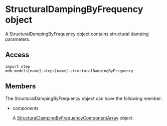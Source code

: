 # StructuralDampingByFrequency object

A StructuralDampingByFrequency object contains structural damping parameters.

## Access

```
import step
mdb.models[name].steps[name].structuralDampingByFrequency
```

## Members

The StructuralDampingByFrequency object can have the following member:

- *components*

  A [StructuralDampingByFrequencyComponentArray](https://help.3ds.com/2022/english/DSSIMULIA_Established/SIMACAEKERRefMap/simaker-c-structuraldampingbyfrequencycomponentpyc.htm?ContextScope=all) object.